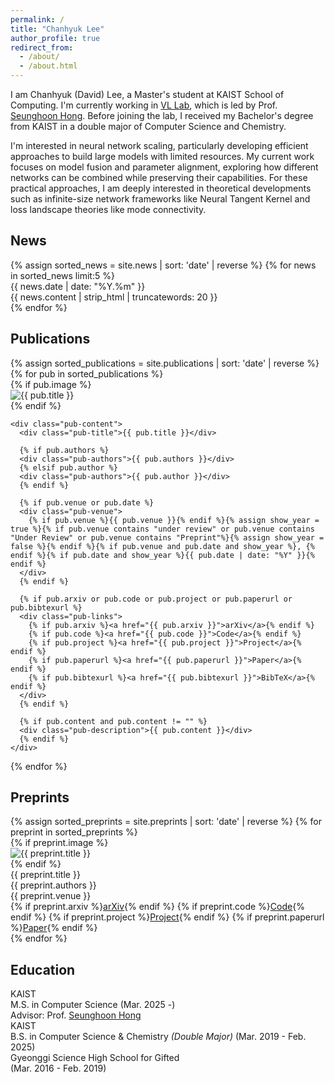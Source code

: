 ```yaml
---
permalink: /
title: "Chanhyuk Lee"
author_profile: true
redirect_from: 
  - /about/
  - /about.html
---
```


I am Chanhyuk (David) Lee, a Master's student at KAIST School of Computing. I'm currently working in [VL Lab](http://vllab.kaist.ac.kr), which is led by Prof. [Seunghoon Hong](https://maga33.github.io/). Before joining the lab, I received my Bachelor's degree from KAIST in a double major of Computer Science and Chemistry.

I'm interested in neural network scaling, particularly developing efficient approaches to build large models with limited resources. My current work focuses on model fusion and parameter alignment, exploring how different networks can be combined while preserving their capabilities.
For these practical approaches, I am deeply interested in theoretical developments such as infinite-size network frameworks like Neural Tangent Kernel and loss landscape theories like mode connectivity.

## News

<div class="news-section">
  <div class="news-list">
    {% assign sorted_news = site.news | sort: 'date' | reverse %}
    {% for news in sorted_news limit:5 %}
    <div class="news-item">
      <div class="news-date">
        {{ news.date | date: "%Y.%m" }}
      </div>
      <div class="news-content">
        <div class="news-text">{{ news.content | strip_html | truncatewords: 20 }}</div>
      </div>
    </div>
    {% endfor %}
  </div>
</div>





## Publications

<div class="publication-list">
  {% assign sorted_publications = site.publications | sort: 'date' | reverse %}
  {% for pub in sorted_publications %}
  <div class="publication-item">
    {% if pub.image %}
    <div class="pub-thumbnail">
      <img src="{{ pub.image }}" alt="{{ pub.title }}" />
    </div>
    {% endif %}
    
    <div class="pub-content">
      <div class="pub-title">{{ pub.title }}</div>
      
      {% if pub.authors %}
      <div class="pub-authors">{{ pub.authors }}</div>
      {% elsif pub.author %}
      <div class="pub-authors">{{ pub.author }}</div>
      {% endif %}
      
      {% if pub.venue or pub.date %}
      <div class="pub-venue">
        {% if pub.venue %}{{ pub.venue }}{% endif %}{% assign show_year = true %}{% if pub.venue contains "under review" or pub.venue contains "Under Review" or pub.venue contains "Preprint"%}{% assign show_year = false %}{% endif %}{% if pub.venue and pub.date and show_year %}, {% endif %}{% if pub.date and show_year %}{{ pub.date | date: "%Y" }}{% endif %}
      </div>
      {% endif %}
      
      {% if pub.arxiv or pub.code or pub.project or pub.paperurl or pub.bibtexurl %}
      <div class="pub-links">
        {% if pub.arxiv %}<a href="{{ pub.arxiv }}">arXiv</a>{% endif %}
        {% if pub.code %}<a href="{{ pub.code }}">Code</a>{% endif %}
        {% if pub.project %}<a href="{{ pub.project }}">Project</a>{% endif %}
        {% if pub.paperurl %}<a href="{{ pub.paperurl }}">Paper</a>{% endif %}
        {% if pub.bibtexurl %}<a href="{{ pub.bibtexurl }}">BibTeX</a>{% endif %}
      </div>
      {% endif %}
      
      {% if pub.content and pub.content != "" %}
      <div class="pub-description">{{ pub.content }}</div>
      {% endif %}
    </div>
  </div>
  {% endfor %}
</div>

<script>
document.addEventListener('DOMContentLoaded', function() {
  // 이미지 높이 조정
  const items = document.querySelectorAll('.publication-item');
  
  items.forEach(function(item) {
    const content = item.querySelector('.pub-content');
    const thumbnail = item.querySelector('.pub-thumbnail img');
    
    if (content && thumbnail) {
      const contentHeight = content.offsetHeight;
      thumbnail.style.height = contentHeight + 'px';
    }
  });
  
  // 저자 이름 자동 하이라이트
  const myNames = [
    'Chanhyuk Lee',
    'Chanhyuk David Lee', 
    'David Lee',
    'C. Lee',
    'C.H. Lee'
  ];
  
  const authorElements = document.querySelectorAll('.pub-authors');
  
  authorElements.forEach(function(authorElement) {
    let authorHtml = authorElement.innerHTML;
    
    myNames.forEach(function(name) {
      // 이미 <strong> 태그가 있는 경우 제거하고 새로운 스타일 적용
      const strongRegex = new RegExp(`<strong>${name}</strong>`, 'gi');
      const plainRegex = new RegExp(`\\b${name}\\b`, 'gi');
      
      // 기존 strong 태그 제거
      authorHtml = authorHtml.replace(strongRegex, name);
      
      // 새로운 하이라이트 클래스 적용
      authorHtml = authorHtml.replace(plainRegex, `<span class="author-highlight">${name}</span>`);
    });
    
    authorElement.innerHTML = authorHtml;
  });
});
</script>

## Preprints

<div class="publication-list">
  {% assign sorted_preprints = site.preprints | sort: 'date' | reverse %}
  {% for preprint in sorted_preprints %}
  <div class="publication-item">
    {% if preprint.image %}
    <div class="pub-thumbnail">
      <img src="{{ preprint.image | relative_url }}" alt="{{ preprint.title }}">
    </div>
    {% endif %}
    <div class="pub-content">
      <div class="pub-title">{{ preprint.title }}</div>
      <div class="pub-authors">{{ preprint.authors }}</div>
      <div class="pub-venue">{{ preprint.venue }}</div>
      <div class="pub-links">
        {% if preprint.arxiv %}<a href="{{ preprint.arxiv }}">arXiv</a>{% endif %}
        {% if preprint.code %}<a href="{{ preprint.code }}">Code</a>{% endif %}
        {% if preprint.project %}<a href="{{ preprint.project }}">Project</a>{% endif %}
        {% if preprint.paperurl %}<a href="{{ preprint.paperurl }}">Paper</a>{% endif %}
      </div>
    </div>
  </div>
  {% endfor %}
</div>

## Education


<div class="education-section">
  <div class="education-item">
    <div class="education-institution">KAIST</div>
    <div class="education-degree">
      M.S. in Computer Science 
      <span class="education-period">(Mar. 2025 -)</span>
    </div>
    <div class="education-advisor">Advisor: Prof. <a href="https://maga33.github.io/">Seunghoon Hong</a></div>
  </div>
  
  <div class="education-item">
    <div class="education-institution">KAIST</div>
    <div class="education-degree">
      B.S. in Computer Science & Chemistry <em>(Double Major)</em>
      <span class="education-period">(Mar. 2019 - Feb. 2025)</span>
    </div>
  </div>

  <div class="education-item">
    <div class="education-institution">Gyeonggi Science High School for Gifted</div>
    <div class="education-degree">
      <span class="education-period">(Mar. 2016 - Feb. 2019)</span>
    </div>
  </div>
</div>